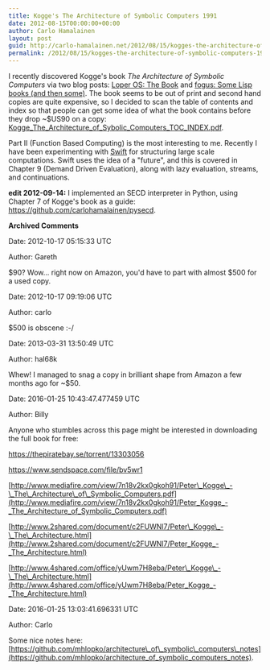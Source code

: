 ```yaml
---
title: Kogge's The Architecture of Symbolic Computers 1991
date: 2012-08-15T00:00:00+00:00
author: Carlo Hamalainen
layout: post
guid: http://carlo-hamalainen.net/2012/08/15/kogges-the-architecture-of-symbolic-computers-1991/
permalink: /2012/08/15/kogges-the-architecture-of-symbolic-computers-1991/
---
```

I recently discovered Kogge's book _The Architecture of Symbolic Computers_ via two blog posts: [Loper OS: The Book](http://www.loper-os.org/?p=13) and [fogus: Some Lisp books (and then some)](http://blog.fogus.me/2012/07/25/some-lisp-books-and-then-some/). The book seems to be out of print and second hand copies are quite expensive, so I decided to scan the table of contents and index so that people can get some idea of what the book contains before they drop ~$US90 on a copy: [Kogge\_The\_Architecture\_of\_Sybolic\_Computers\_TOC_INDEX.pdf](/stuff/Kogge_The_Architecture_of_Symbolic_Computers_TOC_INDEX.pdf). 

Part II (Function Based Computing) is the most interesting to me. Recently I have been experimenting with [Swift](http://www.ci.uchicago.edu/swift/main/) for structuring large scale computations. Swift uses the idea of a "future", and this is covered in Chapter 9 (Demand Driven Evaluation), along with lazy evaluation, streams, and continuations. 

**edit 2012-09-14:** I implemented an SECD interpreter in Python, using Chapter 7 of Kogge's book as a guide: <https://github.com/carlohamalainen/pysecd>. 

**Archived Comments**

Date: 2012-10-17 05:15:33 UTC

Author: Gareth

$90? Wow... right now on Amazon, you'd have to part with almost $500 for a used copy.

Date: 2012-10-17 09:19:06 UTC

Author: carlo

$500 is obscene :-/

Date: 2013-03-31 13:50:49 UTC

Author: hal68k

Whew! I managed to snag a copy in brilliant shape from Amazon a few months ago for ~$50.

Date: 2016-01-25 10:43:47.477459 UTC

Author: Billy

Anyone who stumbles across this page might be interested in downloading the full book for free: 

<https://thepiratebay.se/torrent/13303056>

<https://www.sendspace.com/file/bv5wr1>

[http://www.mediafire.com/view/7n18v2kx0gkoh91/Peter\_Kogge\_-\_The\_Architecture\_of\_Symbolic_Computers.pdf](http://www.mediafire.com/view/7n18v2kx0gkoh91/Peter_Kogge_-_The_Architecture_of_Symbolic_Computers.pdf)

[http://www.2shared.com/document/c2FUWNl7/Peter\_Kogge\_-\_The\_Architecture.html](http://www.2shared.com/document/c2FUWNl7/Peter_Kogge_-_The_Architecture.html)

[http://www.4shared.com/office/yUwm7H8eba/Peter\_Kogge\_-\_The\_Architecture.html](http://www.4shared.com/office/yUwm7H8eba/Peter_Kogge_-_The_Architecture.html)

Date: 2016-01-25 13:03:41.696331 UTC

Author: Carlo

Some nice notes here: [https://github.com/mhlopko/architecture\_of\_symbolic\_computers\_notes](https://github.com/mhlopko/architecture_of_symbolic_computers_notes).
